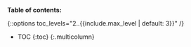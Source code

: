 <div style="clear: both;"></div>

**Table of contents:**

{::options toc_levels="2..{{include.max_level | default: 3}}" /}

* TOC
{:toc}
{:.multicolumn}
